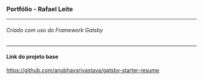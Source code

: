 ### Portfólio - Rafael Leite
---
###### Criado com uso do Framework Gatsby

---

#### Link do projeto base
https://github.com/anubhavsrivastava/gatsby-starter-resume
